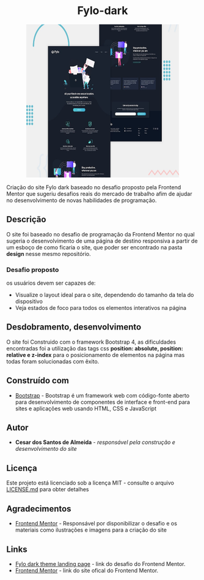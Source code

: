 <h1 align="center"> Fylo-dark </h1>

<p align="center">
    <img src="design/desktop-preview.jpg" alt="imagem-site" width="400" height="400" >
 </p>


Criação do site Fylo dark baseado no desafio proposto pela Frontend Mentor que sugeriu desafios reais do mercado de trabalho afim de ajudar no desenvolvimento de novas habilidades de programação.

## Descrição

  O site foi baseado no desafio de programação da Frontend Mentor no qual sugeria o desenvolvimento de uma página de destino responsiva a partir de um esboço de como ficaria o site, que poder ser encontrado na pasta __design__  nesse mesmo repositório. 

### Desafio proposto

os usuários devem ser capazes de:

* Visualize o layout ideal para o site, dependendo do tamanho da tela do dispositivo
* Veja estados de foco para todos os elementos interativos na página

## Desdobramento, desenvolvimento

O site foi Construido com o framework Bootstrap 4,  as dificuldades encontradas foi a utilização das tags css __position: absolute, position: relative e z-index__ para o posicionamento  de elementos na página mas todas foram solucionadas com êxito.

## Construído com

* [Bootstrap](https://getbootstrap.com/docs/4.5/getting-started/introduction/) - Bootstrap é um framework web com código-fonte aberto para desenvolvimento de componentes de interface e front-end para sites e aplicações web usando HTML, CSS e JavaScript


## Autor

* **Cesar dos Santos de Almeida** - *responsável pela construção e desenvolvimento do site*

## Licença
Este projeto está licenciado sob a licença MIT - consulte o arquivo  [LICENSE.md](LICENSE.md) para obter detalhes

## Agradecimentos

* [Frontend Mentor](https://www.frontendmentor.io/) - Responsável por disponibilizar o desafio e os materiais como ilustrações e imagens para a criação do site

## Links
* [Fylo dark theme landing page](https://www.frontendmentor.io/challenges/fylo-dark-theme-landing-page-5ca5f2d21e82137ec91a50fd) - link do desafio do Frontend Mentor.
* [Frontend Mentor](https://www.frontendmentor.io/) - link do site ofical do Frontend Mentor.



